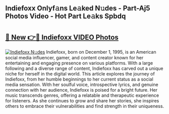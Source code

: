 ## Indiefoxx Onlyf𝚊ns Le𝚊ked N𝚞des - Part-Aj5 Photos Video - Hot Part Le𝚊ks Spbdq

# <h2><a href="http://ab77228.deff.icu/?id=Indiefoxx">🔗 New 👉🔴 Indiefoxx VIDEO Photos</a></h2>

[![Indiefoxx N𝚞des](https://i.imgur.com/rIISA9y.gif)](http://ab77228.deff.icu/?id=Indiefoxx)
Indiefoxx, born on December 1, 1995, is an American social media influencer, gamer, and content creator known for her entertaining and engaging presence on various platforms. With a large following and a diverse range of content, Indiefoxx has carved out a unique niche for herself in the digital world. This article explores the journey of Indiefoxx, from her humble beginnings to her current status as a social media sensation. With her soulful voice, introspective lyrics, and genuine connection with her audience, Indiefoxx is poised for a bright future. Her music transcends genres, offering a relatable and therapeutic experience for listeners. As she continues to grow and share her stories, she inspires others to embrace their vulnerabilities and find strength in their uniqueness.

